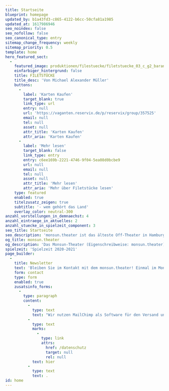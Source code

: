 ```yaml
---
title: Startseite
blueprint: homepage
updated_by: b1a43fd3-c865-4122-b6cc-50cfa81a1985
updated_at: 1617986946
seo_noindex: false
seo_nofollow: false
seo_canonical_type: entry
sitemap_change_frequency: weekly
sitemap_priority: 0.5
template: home
hero_featured_sect:
  -
    featured_image: produktionen/filestuecke/filetstuecke_03_c_g2_baraniak.jpg
    einfarbiger_hintergrund: false
    title: FILETSTÜCKE
    title_desc: 'Von Michael Alexander Müller'
    buttons:
      -
        label: 'Karten Kaufen'
        target_blank: true
        link_type: url
        entry: null
        url: 'https://vaganten.reservix.de/p/reservix/group/357525'
        email: null
        tel: null
        asset: null
        attr_title: 'Karten Kaufen'
        attr_aria: 'Karten Kaufen'
      -
        label: 'Mehr lesen'
        target_blank: false
        link_type: entry
        entry: c6ee169b-2221-4746-9f04-5ea08d0bcbe9
        url: null
        email: null
        tel: null
        asset: null
        attr_title: 'Mehr lesen'
        attr_aria: 'Mehr über Filetstücke lesen'
    type: featured
    enabled: true
    titelzusatz_zeigen: true
    subtitle: '- wem gehört das Land'
    overlay_color: neutral-300
anzahl_vorstellungen_in_demnaechst: 4
anzahl_eintraege_in_aktuelles: 2
anzahl_stuecke_in_spielzeit_component: 3
seo_title: Startseite
seo_description: 'monsun.theater ist das älteste Off-Theater in Hamburg und besteht seit 1980. Es befindet sich im Stadtteil Ottensen.'
og_title: monsun.theater
og_description: 'Das Monsun-Theater (Eigenschreibweise: monsun.theater) ist das älteste Off-Theater in Hamburg und besteht seit 1980. Es befindet sich im Stadtteil Ottensen.'
spielzeit: 'Spielzeit 2020-2021'
page_builder:
  -
    title: Newsletter
    text: 'Bleiben Sie im Kontakt mit dem monsun.theater! Einmal im Monat aktuelle Informationen zu unseren Veranstaltungen: Premieren, Festivals, Extra-Events und ein Blick hinter die Kulissen.'
    form: contact
    type: form
    enabled: true
    zusatsinfo_forms:
      -
        type: paragraph
        content:
          -
            type: text
            text: "Wir nutzen MailChimp als Software für den Versand unseres Newsletter. Nach Bestätigen des Buttons \"SENDEN\" erhalten Sie innerhalb weniger Minuten eine E-Mail mit einem Bestätigungslink, um Ihre Anmeldung abzuschließen. Sie willigen hiermit in die Verarbeitung Ihrer Daten zu diesem Zweck ein. Ihre Daten werden nur zu diesem Zweck verwendet und nicht an Dritte weitergegeben. Sie können den Newsletter jederzeit wieder durch einen Klick auf das entsprechende Feld am Ende des Newsletters abbestellen. Ihre E-Maildaten werden dann automatisch aus dem Verteiler ausgetragen. Hinweise zum Datenschutz finden Sie\_"
          -
            type: text
            marks:
              -
                type: link
                attrs:
                  href: /datenschutz
                  target: null
                  rel: null
            text: hier
          -
            type: text
            text: .
id: home
---
```

